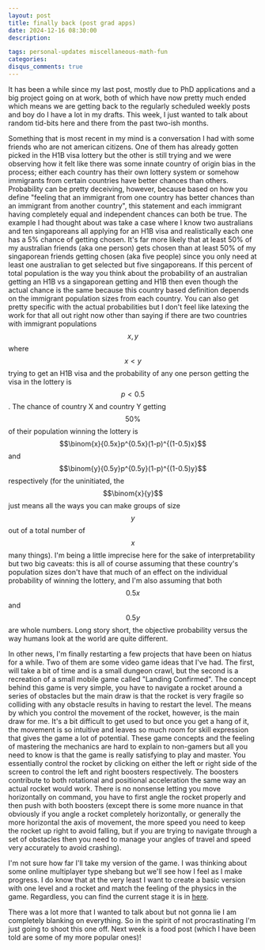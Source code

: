 ```yaml
---
layout: post
title: finally back (post grad apps)
date: 2024-12-16 08:30:00
description: 

tags: personal-updates miscellaneous-math-fun
categories:
disqus_comments: true
---
```


It has been a while since my last post, mostly due to PhD applications and a big project going on at work, both of which have now pretty much ended which means we are getting back to the regularly scheduled weekly posts and boy do I have a lot in my drafts. This week, I just wanted to talk about random tid-bits here and there from the past two-ish months.

Something that is most recent in my mind is a conversation I had with some friends who are not american citizens. One of them has already gotten picked in the H1B visa lottery but the other is still trying and we were observing how it felt like there was some innate country of origin bias in the process; either each country has their own lottery system or somehow immigrants from certain countries have better chances than others. Probability can be pretty deceiving, however, because based on how you define "feeling that an immigrant from one country has better chances than an immigrant from another country", this statement and each immigrant having completely equal and independent chances can both be true. The example I had thought about was take a case where I know two australians and ten singaporeans all applying for an H1B visa and realistically each one has a 5% chance of getting chosen. It's far more likely that at least 50% of my australian friends (aka one person) gets chosen than at least 50% of my singaporean friends getting chosen (aka five people) since you only need at least one australian to get selected but five singaporeans. If this percent of total population is the way you think about the probability of an australian getting an H1B vs a singaporean getting and H1B then even though the actual chance is the same because this country based definition depends on the immigrant population sizes from each country. You can also get pretty specific with the actual probabilities but I don't feel like latexing the work for that all out right now other than saying if there are two countries with immigrant populations $$x, y$$ where $$x< y$$ trying to get an H1B visa and the probability of any one person getting the visa in the lottery is $$p < 0.5$$. The chance of country X and country Y getting $$50\%$$ of their population winning the lottery is $$\binom{x}{0.5x}p^{0.5x}(1-p)^{(1-0.5)x}$$ and $$\binom{y}{0.5y}p^{0.5y}(1-p)^{(1-0.5)y}$$ respectively (for the uninitiated, the $$\binom{x}{y}$$ just means all the ways you can make groups of size $$y$$ out of a total number of $$x$$ many things). I'm being a little imprecise here for the sake of interpretability but two big caveats: this is all of course assuming that these country's population sizes don't have that much of an effect on the individual probability of winning the lottery, and I'm also assuming that both $$0.5x$$ and $$0.5y$$ are whole numbers. Long story short, the objective probability versus the way humans look at the world are quite different.

In other news, I'm finally restarting a few projects that have been on hiatus for a while. Two of them are some video game ideas that I've had. The first, will take a bit of time and is a small dungeon crawl, but the second is a recreation of a small mobile game called "Landing Confirmed". The concept behind this game is very simple, you have to navigate a rocket around a series of obstacles but the main draw is that the rocket is very fragile so colliding with any obstacle results in having to restart the level. The means by which you control the movement of the rocket, however, is the main draw for me. It's a bit difficult to get used to but once you get a hang of it, the movement is so intuitive and leaves so much room for skill expression that gives the game a lot of potential. These game concepts and the feeling of mastering the mechanics are hard to explain to non-gamers but all you need to know is that the game is really satisfying to play and master. You essentially control the rocket by clicking on either the left or right side of the screen to control the left and right boosters respectively. The boosters contribute to both rotational and positional acceleration the same way an actual rocket would work. There is no nonsense letting you move horizontally on command, you have to first angle the rocket properly and then push with both boosters (except there is some more nuance in that obviously if you angle a rocket completely horizontally, or generally the more horizontal the axis of movement, the more speed you need to keep the rocket up right to avoid falling, but if you are trying to navigate through a set of obstacles then you need to manage your angles of travel and speed very accurately to avoid crashing).

I'm not sure how far I'll take my version of the game. I was thinking about some online multiplayer type shebang but we'll see how I feel as I make progress. I do know that at the very least I want to create a basic version with one level and a rocket and match the feeling of the physics in the game. Regardless, you can find the current stage it is in [here](https://github.com/pranay-gundam/landing-confirmed-engine).

There was a lot more that I wanted to talk about but not gonna lie I am completely blanking on everything. So in the spirit of not procrastinating I'm just going to shoot this one off. Next week is a food post (which I have been told are some of my more popular ones)!
